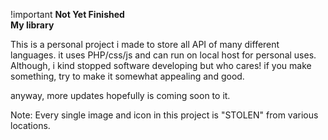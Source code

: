 !important <b>Not Yet Finished</b><br/>
<b>My library</b>

This is a personal project i made to store all API of many different languages.
it uses PHP/css/js and can run on local host for personal uses.
Although, i kind stopped software developing but who cares! if you make something, try to make it somewhat appealing and good.

anyway, more updates hopefully is coming soon to it.

Note: Every single image and icon in this project is "STOLEN" from various locations.
